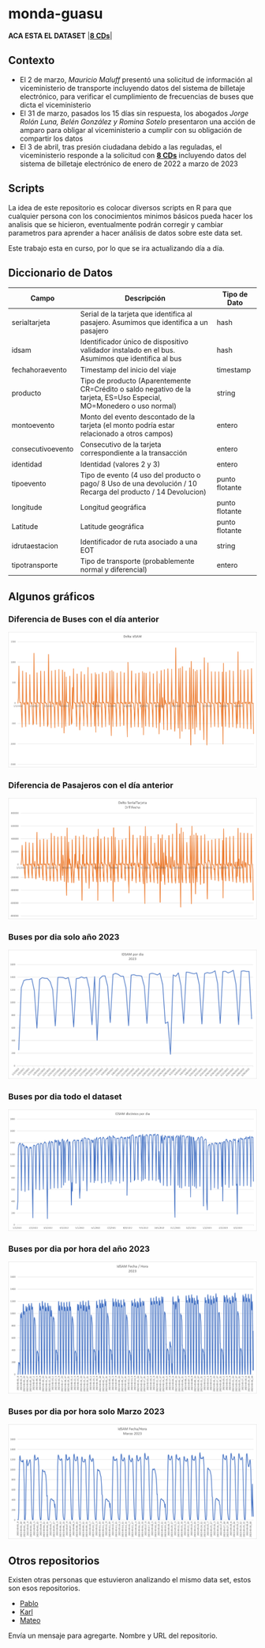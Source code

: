 # monda-guasu

**ACA ESTA EL DATASET**
|[**8 CDs**](https://drive.google.com/drive/folders/12EbE0PEEnCjUVjhzMDNa1W7M9tR4ZzwW)|

## Contexto

* El 2 de marzo, *Mauricio Maluff* presentó una solicitud de información al viceministerio de transporte incluyendo datos del sistema de billetaje electrónico, para verificar el cumplimiento de frecuencias de buses que dicta el viceministerio
* El 31 de marzo, pasados los 15 días sin respuesta, los abogados *Jorge Rolón Luna, Belén González y Romina Sotelo* presentaron una acción de amparo para obligar al viceministerio a cumplir con su obligación de compartir los datos
* El 3 de abril, tras presión ciudadana debido a las reguladas, el viceministerio responde a la solicitud con [**8 CDs**](https://drive.google.com/drive/folders/12EbE0PEEnCjUVjhzMDNa1W7M9tR4ZzwW) incluyendo datos del sistema de billetaje electrónico de enero de 2022 a marzo de 2023

## Scripts

La idea de este repositorio es colocar diversos scripts en R para que cualquier persona con los conocimientos minimos básicos pueda hacer los analisis que se hicieron, eventualmente podrán corregir y cambiar parametros para aprender a hacer análisis de datos sobre este data set.

Este trabajo esta en curso, por lo que se ira actualizando día a día.

## Diccionario de Datos

|Campo|Descripción|Tipo de Dato|
|-----|-----------|------------|
|serialtarjeta|Serial de la tarjeta que identifica al pasajero. Asumimos que identifica a un pasajero|hash|
|idsam|Identificador único de dispositivo validador instalado en el bus. Asumimos que identifica al bus|hash|
|fechahoraevento|Timestamp del inicio del viaje|timestamp|
|producto|Tipo de producto (Aparentemente CR=Crédito o saldo negativo de la tarjeta, ES=Uso Especial, MO=Monedero o uso normal)|string|
|montoevento|Monto del evento descontado de la tarjeta (el monto podría estar relacionado a otros campos)|entero|
|consecutivoevento|Consecutivo de la tarjeta correspondiente a la transacción|entero|
|identidad|Identidad (valores 2 y 3)|entero|
|tipoevento|Tipo de evento (4 uso del producto o pago/ 8 Uso de una devolución / 10 Recarga del producto / 14 Devolucion)|punto flotante|
|longitude|Longitud geográfica|punto flotante|
|Latitude|Latitude geográfica|punto flotante|
|idrutaestacion|Identificador de ruta asociado a una EOT|string|
|tipotransporte|Tipo de transporte (probablemente normal y diferencial)|entero|

## Algunos gráficos

### Diferencia de Buses con el día anterior

![idsamDiffxdia](Graficos/deltaidsamtotal.png)

### Diferencia de Pasajeros con el día anterior

![serialtarjetaDiffxdia](Graficos/deltaserialtarjetatotal.png)

### Buses por dia solo año 2023

![idsamxdia2023](Graficos/idsamxdia2023.png)

### Buses por dia todo el dataset

![idsamxdiatotal](Graficos/idsamxdiatotal.png)

### Buses por dia por hora del año 2023

![idsamxfechahora2023](Graficos/idsamxfechahora2023.png)

### Buses por dia por hora solo Marzo 2023

![idsamxfechahoraMarzo2023](Graficos/idsamxfechahoraMarzo2023.png)

## Otros repositorios

Existen otras personas que estuvieron analizando el mismo data set, estos son esos repositorios.

* [Pablo](https://github.com/pabloacastillo/billetaje-electronico-py-2022)
* [Karl](https://github.com/Karlheinzniebuhr/billetaje_electronico)
* [Mateo](https://github.com/torresmateo/opama)

Envía un mensaje para agregarte. Nombre y URL del repositorio.
